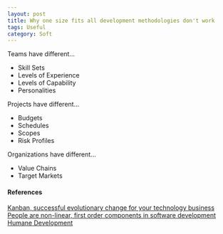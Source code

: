 ```yaml
---
layout: post
title: Why one size fits all development methodologies don't work
tags: Useful
category: Soft
---
```


Teams have different...  
- Skill Sets  
- Levels of Experience  
- Levels of Capability  
- Personalities  

Projects have different...  
- Budgets  
- Schedules  
- Scopes  
- Risk Profiles  

Organizations have different...  
- Value Chains  
- Target Markets  

#### References ####

[Kanban, successful evolutionary change for your technology business](http://www.amazon.com/Kanban-Successful-Evolutionary-Technology-Business/dp/0984521402)  
[People are non-linear, first order components in software development](http://alistair.cockburn.us/Characterizing+people+as+non-linear,+first-order+components+in+software+development)  
[Humane Development](http://erniemiller.org/2014/12/17/humane-development/)
